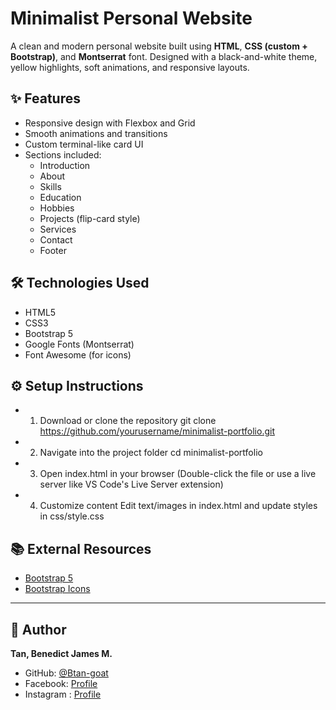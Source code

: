 # Minimalist Personal Website

A clean and modern personal website built using **HTML**, **CSS (custom + Bootstrap)**, and **Montserrat** font. Designed with a black-and-white theme, yellow highlights, soft animations, and responsive layouts.

## ✨ Features

- Responsive design with Flexbox and Grid
- Smooth animations and transitions
- Custom terminal-like card UI
- Sections included:
  - Introduction
  - About
  - Skills
  - Education
  - Hobbies
  - Projects (flip-card style)
  - Services
  - Contact
  - Footer

## 🛠 Technologies Used

- HTML5  
- CSS3  
- Bootstrap 5  
- Google Fonts (Montserrat)  
- Font Awesome (for icons)


## ⚙️ Setup Instructions

- 1. Download or clone the repository
git clone https://github.com/yourusername/minimalist-portfolio.git

- 2. Navigate into the project folder
cd minimalist-portfolio

- 3. Open index.html in your browser
(Double-click the file or use a live server like VS Code's Live Server extension)

- 4. Customize content
Edit text/images in index.html and update styles in css/style.css



## 📚 External Resources
 
- [Bootstrap 5](https://getbootstrap.com/)  
- [Bootstrap Icons](https://icons.getbootstrap.com/)  
 
---
 
## 👤 Author
 
**Tan, Benedict James M.**  
- GitHub: [@Btan-goat](https://github.com/Btan-goat)  
- Facebook: [Profile](https://m.facebook.com/benedictjames.m.tan/)  
- Instagram : [Profile](https://www.instagram.com/just.nebz/)